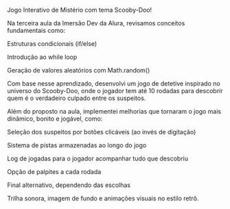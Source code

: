 Jogo Interativo de Mistério com tema Scooby-Doo!

Na terceira aula da Imersão Dev da Alura, revisamos conceitos fundamentais como:

Estruturas condicionais (if/else)

Introdução ao while loop

Geração de valores aleatórios com Math.random()

Com base nesse aprendizado, desenvolvi um jogo de detetive inspirado no universo do Scooby-Doo, onde o jogador tem até 10 rodadas para descobrir quem é o verdadeiro culpado entre os suspeitos.

Além do proposto na aula, implementei melhorias que tornaram o jogo mais dinâmico, bonito e jogável, como:

Seleção dos suspeitos por botões clicáveis (ao invés de digitação)

Sistema de pistas armazenadas ao longo do jogo

Log de jogadas para o jogador acompanhar tudo que descobriu

Opção de palpites a cada rodada

Final alternativo, dependendo das escolhas

Trilha sonora, imagem de fundo e animações visuais no estilo retrô.
